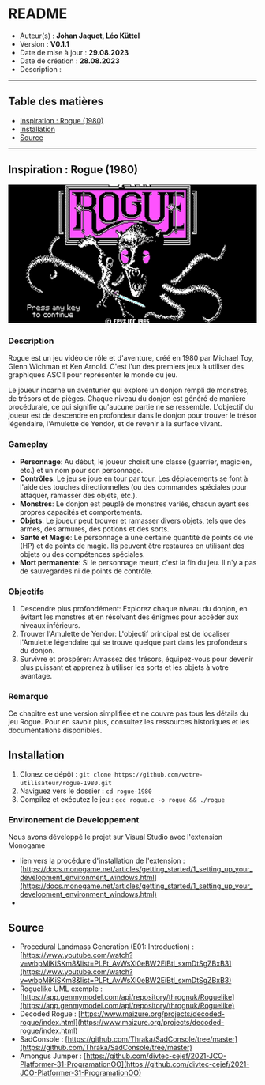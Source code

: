 # README
- Auteur(s) : **Johan Jaquet, Léo Küttel**
- Version : **V0.1.1**
- Date de mise à jour : **29.08.2023**
- Date de création : **28.08.2023**
- Description :

----
## Table des matières
   
- [Inspiration : Rogue (1980)](#inspiration-rogue-1980)
- [Installation](#installation)
- [Source](#source)
  
----

## Inspiration : Rogue (1980)
<a name="inspiration-rogue-1980"></a>

![Rogue Game](https://github.com/LeBonVieuBelouga/ESIG-PROG-2023/blob/main/res/rogue_screenshot.jpg)

### Description

Rogue est un jeu vidéo de rôle et d'aventure, créé en 1980 par Michael Toy, Glenn Wichman et Ken Arnold. C'est l'un des premiers jeux à utiliser des graphiques ASCII pour représenter le monde du jeu.

Le joueur incarne un aventurier qui explore un donjon rempli de monstres, de trésors et de pièges. Chaque niveau du donjon est généré de manière procédurale, ce qui signifie qu'aucune partie ne se ressemble. L'objectif du joueur est de descendre en profondeur dans le donjon pour trouver le trésor légendaire, l'Amulette de Yendor, et de revenir à la surface vivant.

### Gameplay

- **Personnage**: Au début, le joueur choisit une classe (guerrier, magicien, etc.) et un nom pour son personnage.
- **Contrôles**: Le jeu se joue en tour par tour. Les déplacements se font à l'aide des touches directionnelles (ou des commandes spéciales pour attaquer, ramasser des objets, etc.).
- **Monstres**: Le donjon est peuplé de monstres variés, chacun ayant ses propres capacités et comportements.
- **Objets**: Le joueur peut trouver et ramasser divers objets, tels que des armes, des armures, des potions et des sorts.
- **Santé et Magie**: Le personnage a une certaine quantité de points de vie (HP) et de points de magie. Ils peuvent être restaurés en utilisant des objets ou des compétences spéciales.
- **Mort permanente**: Si le personnage meurt, c'est la fin du jeu. Il n'y a pas de sauvegardes ni de points de contrôle.

### Objectifs

1. Descendre plus profondément: Explorez chaque niveau du donjon, en évitant les monstres et en résolvant des énigmes pour accéder aux niveaux inférieurs.
2. Trouver l'Amulette de Yendor: L'objectif principal est de localiser l'Amulette légendaire qui se trouve quelque part dans les profondeurs du donjon.
3. Survivre et prospérer: Amassez des trésors, équipez-vous pour devenir plus puissant et apprenez à utiliser les sorts et les objets à votre avantage.

### Remarque

Ce chapitre est une version simplifiée et ne couvre pas tous les détails du jeu Rogue. Pour en savoir plus, consultez les ressources historiques et les documentations disponibles.

## Installation
<a name="installation"></a>

1. Clonez ce dépôt : `git clone https://github.com/votre-utilisateur/rogue-1980.git`
2. Naviguez vers le dossier : `cd rogue-1980`
3. Compilez et exécutez le jeu : `gcc rogue.c -o rogue && ./rogue`

### Environement de Developpement 
Nous avons développé le projet sur Visual Studio avec l'extension  Monogame
- lien vers la procédure d'installation de l'extension : [https://docs.monogame.net/articles/getting_started/1_setting_up_your_development_environment_windows.html](https://docs.monogame.net/articles/getting_started/1_setting_up_your_development_environment_windows.html)
- 

## Source 
<a name="source"></a>

- Procedural Landmass Generation (E01: Introduction) : [https://www.youtube.com/watch?v=wbpMiKiSKm8&list=PLFt_AvWsXl0eBW2EiBtl_sxmDtSgZBxB3](https://www.youtube.com/watch?v=wbpMiKiSKm8&list=PLFt_AvWsXl0eBW2EiBtl_sxmDtSgZBxB3)
- Roguelike UML exemple : [https://app.genmymodel.com/api/repository/thrognuk/Roguelike](https://app.genmymodel.com/api/repository/thrognuk/Roguelike)
- Decoded Rogue : [https://www.maizure.org/projects/decoded-rogue/index.html](https://www.maizure.org/projects/decoded-rogue/index.html)
- SadConsole :  [https://github.com/Thraka/SadConsole/tree/master](https://github.com/Thraka/SadConsole/tree/master)
- Amongus Jumper : [https://github.com/divtec-cejef/2021-JCO-Platformer-31-ProgramationOO](https://github.com/divtec-cejef/2021-JCO-Platformer-31-ProgramationOO)
